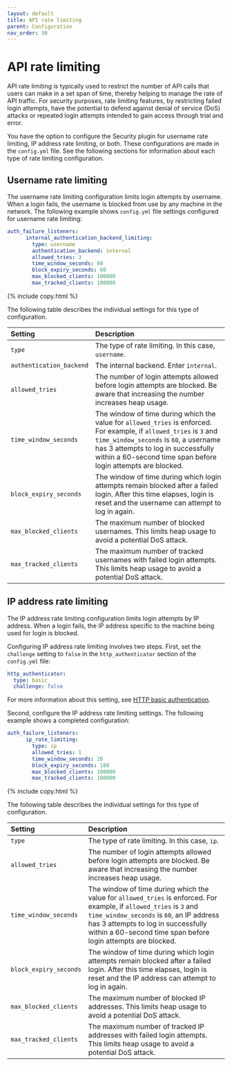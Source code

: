 ```yaml
---
layout: default
title: API rate limiting
parent: Configuration
nav_order: 30
---
```



# API rate limiting

API rate limiting is typically used to restrict the number of API calls that users can make in a set span of time, thereby helping to manage the rate of API traffic. For security purposes, rate limiting features, by restricting failed login attempts, have the potential to defend against denial of service (DoS) attacks or repeated login attempts intended to gain access through trial and error.

You have the option to configure the Security plugin for username rate limiting, IP address rate limiting, or both. These configurations are made in the `config.yml` file. See the following sections for information about each type of rate limiting configuration.


## Username rate limiting

The username rate limiting configuration limits login attempts by username. When a login fails, the username is blocked from use by any machine in the network. The following example shows `config.yml` file settings configured for username rate limiting:

```yml
auth_failure_listeners:
      internal_authentication_backend_limiting:
        type: username
        authentication_backend: internal
        allowed_tries: 3
        time_window_seconds: 60
        block_expiry_seconds: 60
        max_blocked_clients: 100000
        max_tracked_clients: 100000
```
{% include copy.html %}

The following table describes the individual settings for this type of configuration.

| Setting | Description |
| :--- | :--- |
| `type` | The type of rate limiting. In this case, `username`. |
| `authentication_backend` | The internal backend. Enter `internal`. |
| `allowed_tries` | The number of login attempts allowed before login attempts are blocked. Be aware that increasing the number increases heap usage. |
| `time_window_seconds` | The window of time during which the value for `allowed_tries` is enforced. For example, if `allowed_tries` is `3` and `time_window_seconds` is `60`, a username has 3 attempts to log in successfully within a 60-second time span before login attempts are blocked. |
| `block_expiry_seconds` | The window of time during which login attempts remain blocked after a failed login. After this time elapses, login is reset and the username can attempt to log in again. |
| `max_blocked_clients` | The maximum number of blocked usernames. This limits heap usage to avoid a potential DoS attack. |
| `max_tracked_clients` | The maximum number of tracked usernames with failed login attempts. This limits heap usage to avoid a potential DoS attack. |


## IP address rate limiting

The IP address rate limiting configuration limits login attempts by IP address. When a login fails, the IP address specific to the machine being used for login is blocked. 

Configuring IP address rate limiting involves two steps. First, set the `challenge` setting to `false` in the `http_authenticator` section of the `config.yml` file:

```yml
http_authenticator:
  type: basic
  challenge: false
```

For more information about this setting, see [HTTP basic authentication]({{site.url}}{{site.baseurl}}/security/authentication-backends/basic-authc/).

Second, configure the IP address rate limiting settings. The following example shows a completed configuration:

```yml
auth_failure_listeners:
      ip_rate_limiting:
        type: ip
        allowed_tries: 1
        time_window_seconds: 20
        block_expiry_seconds: 180
        max_blocked_clients: 100000
        max_tracked_clients: 100000
```
{% include copy.html %}

The following table describes the individual settings for this type of configuration.

| Setting | Description |
| :--- | :--- |
| `type` | The type of rate limiting. In this case, `ip`. |
| `allowed_tries` | The number of login attempts allowed before login attempts are blocked. Be aware that increasing the number increases heap usage. |
| `time_window_seconds` | The window of time during which the value for `allowed_tries` is enforced. For example, if `allowed_tries` is `3` and `time_window_seconds` is `60`, an IP address has 3 attempts to log in successfully within a 60-second time span before login attempts are blocked. |
| `block_expiry_seconds` | The window of time during which login attempts remain blocked after a failed login. After this time elapses, login is reset and the IP address can attempt to log in again. |
| `max_blocked_clients` | The maximum number of blocked IP addresses. This limits heap usage to avoid a potential DoS attack. |
| `max_tracked_clients` | The maximum number of tracked IP addresses with failed login attempts. This limits heap usage to avoid a potential DoS attack. |

